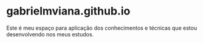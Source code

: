 # gabrielmviana.github.io
Este é meu espaço para aplicação dos conhecimentos e técnicas que estou desenvolvendo nos meus estudos.
